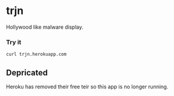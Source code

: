 # trjn

Hollywood like malware display.

### Try it
```bash
curl trjn.herokuapp.com
```

## Depricated
Heroku has removed their free teir so this app is no longer running.
